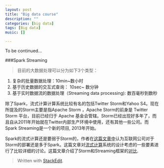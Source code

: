 ```yaml
---
layout: post
title: "Big data course"
description: ""
categories: [big data]
tags: [Big data]
music: []

---
```

To be continued...
<!-- more -->
###Spark Streaming 

>目前的大数据处理可以分为如下3个类型：

 1. 复杂的批量数据处理：10min~数小时
 2. 基于历史数据的交互式查询： 10sec~ 数分钟
 3. 基于实时数据流的数据处理（Streaming data processing): 数百毫秒到数秒

除了Spark，流式计算计算系统比较有名的包括Twitter Storm和Yahoo S4。现在所提及的Storm主要是指Apache Storm ，Apache Storm的前身是 Twitter Storm 平台，目前已经归于 Apache 基金会管辖。Storm已经出现好多年了，而且自从2011年开始就在Twitter内部生产环境中使用，还有其他一些公司。而Spark Streaming是一个新的项目, 2013年开始。

Spark的流式计算还是要弱于Storm的，作者在[这篇文章中](http://www.csdn.net/article/2014-08-04/2821018)认为互联网公司对于Storm的部署还是多于Spark。这篇文章对[流式计算](http://blog.csdn.net/anzhsoft/article/details/38168025)系统的设计考虑的一些要素进行了比较详细的讨论。这篇文章介绍了Storm和Streaming框架的[对比](http://www.open-open.com/lib/view/open1426129553435.html).

> Written with [StackEdit](https://stackedit.io/).
